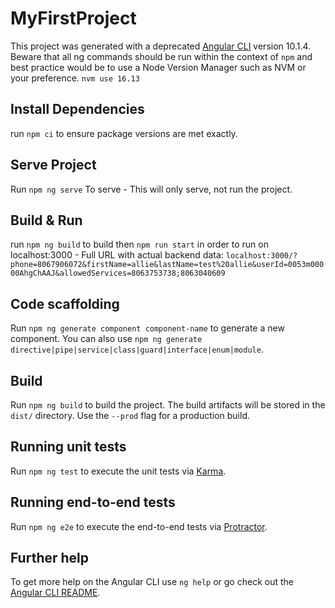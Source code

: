 # MyFirstProject

This project was generated with a deprecated [Angular CLI](https://github.com/angular/angular-cli) version 10.1.4. Beware that all ng commands should be run within the context of `npm` and best practice would be to use a Node Version Manager such as NVM or your preference. `nvm use 16.13`

## Install Dependencies 
run `npm ci` to ensure package versions are met exactly. 

## Serve Project

Run `npm ng serve` To serve - This will only serve, not run the project. 

## Build & Run 
run `npm ng build` to build then `npm run start` in order to run on localhost:3000 - Full URL with actual backend data: `localhost:3000/?phone=8067906072&firstName=allie&lastName=test%20allie&userId=0053m00000AhgChAAJ&allowedServices=8063753738;8063040609`

## Code scaffolding

Run `npm ng generate component component-name` to generate a new component. You can also use `npm ng generate directive|pipe|service|class|guard|interface|enum|module`.

## Build

Run `npm ng build` to build the project. The build artifacts will be stored in the `dist/` directory. Use the `--prod` flag for a production build.

## Running unit tests

Run `npm ng test` to execute the unit tests via [Karma](https://karma-runner.github.io).

## Running end-to-end tests

Run `npm ng e2e` to execute the end-to-end tests via [Protractor](http://www.protractortest.org/).

## Further help

To get more help on the Angular CLI use `ng help` or go check out the [Angular CLI README](https://github.com/angular/angular-cli/blob/master/README.md).
